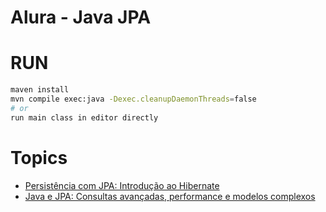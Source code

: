# Alura - Java JPA

# RUN
``` sh
maven install
mvn compile exec:java -Dexec.cleanupDaemonThreads=false
# or 
run main class in editor directly
```

# Topics
- [Persistência com JPA: Introdução ao Hibernate](https://cursos.alura.com.br/course/persistencia-jpa-introducao-hibernate?preRequirementFrom=java-jpa-consultas-avancadas-performance-modelos-complexos)
- [Java e JPA: Consultas avançadas, performance e modelos complexos](https://cursos.alura.com.br/course/java-jpa-consultas-avancadas-performance-modelos-complexos)
